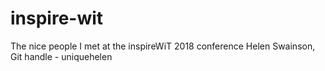 # inspire-wit
The nice people I met at the inspireWiT 2018 conference
Helen Swainson, Git handle - uniquehelen
